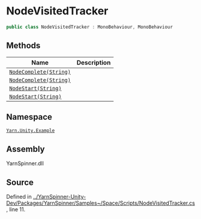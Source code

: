 # NodeVisitedTracker

```csharp
public class NodeVisitedTracker : MonoBehaviour, MonoBehaviour
```

## Methods

| Name                                       | Description |
| ------------------------------------------ | ----------- |
| [`NodeComplete(String)`](broken-reference) |             |
| [`NodeComplete(String)`](broken-reference) |             |
| [`NodeStart(String)`](broken-reference)    |             |
| [`NodeStart(String)`](broken-reference)    |             |

## Namespace

[`Yarn.Unity.Example`](../)

## Assembly

YarnSpinner.dll

## Source

Defined in [../YarnSpinner-Unity-Dev/Packages/YarnSpinner/Samples\~/Space/Scripts/NodeVisitedTracker.cs](https://github.com/YarnSpinnerTool/YarnSpinner-Unity/blob/develop/Samples\~/Space/Scripts/NodeVisitedTracker.cs#L11), line 11.
